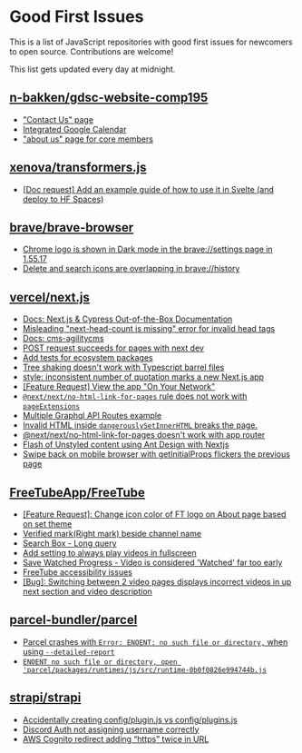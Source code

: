# Good First Issues

This is a list of JavaScript repositories with good first issues for newcomers to open source. Contributions are welcome!

This list gets updated every day at midnight.

## [n-bakken/gdsc-website-comp195](https://github.com/n-bakken/gdsc-website-comp195)

- ["Contact Us" page](https://github.com/n-bakken/gdsc-website-comp195/issues/9)
- [Integrated Google Calendar](https://github.com/n-bakken/gdsc-website-comp195/issues/4)
- ["about us" page for core members](https://github.com/n-bakken/gdsc-website-comp195/issues/5)

## [xenova/transformers.js](https://github.com/xenova/transformers.js)

- [[Doc request] Add an example guide of how to use it in Svelte (and deploy to HF Spaces)](https://github.com/xenova/transformers.js/issues/171)

## [brave/brave-browser](https://github.com/brave/brave-browser)

- [Chrome logo is shown in Dark mode in the brave://settings page in 1.55.17 ](https://github.com/brave/brave-browser/issues/31355)
- [Delete and search icons are overlapping in brave://history](https://github.com/brave/brave-browser/issues/32399)

## [vercel/next.js](https://github.com/vercel/next.js)

- [Docs: Next.js & Cypress Out-of-the-Box Documentation ](https://github.com/vercel/next.js/issues/55281)
- [Misleading "next-head-count is missing" error for invalid head tags](https://github.com/vercel/next.js/issues/20924)
- [Docs: cms-agilitycms](https://github.com/vercel/next.js/issues/52867)
- [POST request succeeds for pages with next dev](https://github.com/vercel/next.js/issues/38863)
- [Add tests for ecosystem packages](https://github.com/vercel/next.js/issues/31690)
- [Tree shaking doesn't work with Typescript barrel files](https://github.com/vercel/next.js/issues/12557)
- [style: inconsistent number of quotation marks a new Next.js app](https://github.com/vercel/next.js/issues/54402)
- [[Feature Request] View the app "On Your Network"](https://github.com/vercel/next.js/issues/11367)
- [`@next/next/no-html-link-for-pages` rule does not work with `pageExtensions`](https://github.com/vercel/next.js/issues/53473)
- [Multiple Graphql API Routes example](https://github.com/vercel/next.js/issues/16320)
- [Invalid HTML inside `dangerouslySetInnerHTML` breaks the page.](https://github.com/vercel/next.js/issues/14797)
- [@next/next/no-html-link-for-pages doesn't work with app router](https://github.com/vercel/next.js/issues/51742)
- [Flash of Unstyled content using Ant Design with Nextjs](https://github.com/vercel/next.js/issues/48483)
- [Swipe back on mobile browser with getInitialProps flickers the previous page](https://github.com/vercel/next.js/issues/10465)

## [FreeTubeApp/FreeTube](https://github.com/FreeTubeApp/FreeTube)

- [[Feature Request]: Change icon color of FT logo on About page based on set theme](https://github.com/FreeTubeApp/FreeTube/issues/4020)
- [Verified mark(Right mark) beside channel name](https://github.com/FreeTubeApp/FreeTube/issues/944)
- [Search Box - Long query](https://github.com/FreeTubeApp/FreeTube/issues/940)
- [Add setting to always play videos in fullscreen](https://github.com/FreeTubeApp/FreeTube/issues/647)
- [Save Watched Progress - Video is considered 'Watched' far too early](https://github.com/FreeTubeApp/FreeTube/issues/964)
- [FreeTube accessibility issues](https://github.com/FreeTubeApp/FreeTube/issues/693)
- [[Bug]: Switching between 2 video pages displays incorrect videos in up next section and video description](https://github.com/FreeTubeApp/FreeTube/issues/2261)

## [parcel-bundler/parcel](https://github.com/parcel-bundler/parcel)

- [Parcel crashes with `Error: ENOENT: no such file or directory,` when using `--detailed-report`](https://github.com/parcel-bundler/parcel/issues/7816)
- [`ENOENT no such file or directory, open 'parcel/packages/runtimes/js/src/runtime-0b0f0826e994744b.js`](https://github.com/parcel-bundler/parcel/issues/8392)

## [strapi/strapi](https://github.com/strapi/strapi)

- [Accidentally creating config/plugin.js vs config/plugins.js](https://github.com/strapi/strapi/issues/17868)
- [Discord Auth not assigning username correctly](https://github.com/strapi/strapi/issues/17067)
- [AWS Cognito redirect adding “https” twice in URL](https://github.com/strapi/strapi/issues/17536)

